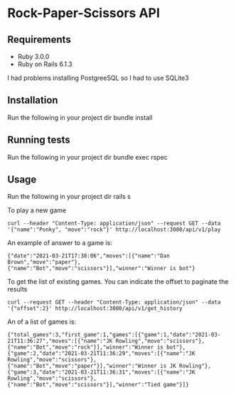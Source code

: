 
# Rock-Paper-Scissors API
## Requirements
* Ruby 3.0.0
* Ruby on Rails 6.1.3

I had problems installing PostgreeSQL so I had to use SQLite3
## Installation
Run the following in your project dir
bundle install
## Running tests
Run the following in your project dir
bundle exec rspec
## Usage
Run the following in your project dir
rails s

To play a new game
```
curl --header "Content-Type: application/json" --request GET --data '{"name":"Ponky", "move":"rock"}' http://localhost:3000/api/v1/play
```

An example of answer to a game is:
```
{"date":"2021-03-21T17:38:06","moves":[{"name":"Dan Brown","move":"paper"},{"name":"Bot","move":"scissors"}],"winner":"Winner is bot"}
```

To get the list of existing games. You can indicate the offset to paginate the results
```
curl --request GET --header "Content-Type: application/json" --data '{"offset":2}' http://localhost:3000/api/v1/get_history
```

An of a list of games is:
```
{"total_games":3,"first_game":1,"games":[{"game":1,"date":"2021-03-21T11:36:27","moves":[{"name":"JK Rowling","move":"scissors"},{"name":"Bot","move":"rock"}],"winner":"Winner is bot"},{"game":2,"date":"2021-03-21T11:36:29","moves":[{"name":"JK Rowling","move":"scissors"},{"name":"Bot","move":"paper"}],"winner":"Winner is JK Rowling"},{"game":3,"date":"2021-03-21T11:36:31","moves":[{"name":"JK Rowling","move":"scissors"},{"name":"Bot","move":"scissors"}],"winner":"Tied game"}]}
```
